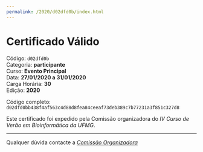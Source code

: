 ```yaml
---
permalink: /2020/d02dfd0b/index.html
---
```


# Certificado Válido

Código: `d02dfd0b`<br>
Categoria: **participante**<br>
Curso: **Evento Principal**<br>
Data: **27/01/2020 a 31/01/2020**<br>
Carga Horária: **30**<br>
Edição: **2020**<br>


Código completo: `d02dfd0bb438f4af563c4d88d8fea84ceeaf73deb389c7b77231a3f851c327d8`


Este certificado foi expedido pela Comissão organizadora do *IV Curso de Verão em Bioinformática da UFMG*.

----

Qualquer dúvida contacte a [_Comissão Organizadora_](<mailto:cursobioinfoufmg@gmail.com$subject=[Certificados]>)

